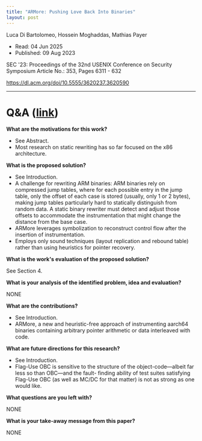 ```yaml
---
title: "ARMore: Pushing Love Back Into Binaries"
layout: post
---
```


Luca Di Bartolomeo, Hossein Moghaddas, Mathias Payer

* Read: 04 Jun 2025
* Published: 09 Aug 2023

SEC '23: Proceedings of the 32nd USENIX Conference on Security Symposium Article No.: 353, Pages 6311 - 632

https://dl.acm.org/doi/10.5555/3620237.3620590

---

# Q&A ([link](https://cseweb.ucsd.edu/~wgg/CSE210/howtoread.html))

**What are the motivations for this work?** 

* See Abstract.
* Most research on static rewriting has so far focused on the x86 architecture.

**What is the proposed solution?**

* See Introduction.
* A challenge for rewriting ARM binaries: ARM binaries rely on compressed jump tables, where for each possible entry in the jump table, only the offset of each case is stored (usually, only 1 or 2 bytes), making jump tables particularly hard to statically distinguish from random data. A static binary rewriter must detect and adjust those offsets to accommodate the instrumentation that might change the distance from the base case.
* ARMore leverages symbolization to reconstruct control flow after the insertion of instrumentation.
* Employs only sound techniques (layout replication and rebound table) rather than using heuristics for pointer recovery.

**What is the work's evaluation of the proposed solution?**

See Section 4.

**What is your analysis of the identified problem, idea and evaluation?**

NONE

**What are the contributions?**

* See Introduction.
* ARMore, a new and heuristic-free approach of instrumenting aarch64 binaries containing arbitrary pointer arithmetic or data interleaved with code.

**What are future directions for this research?**

* See Introduction.
* Flag-Use OBC is sensitive to the structure of the object-code—albeit far less so than OBC—and the fault- finding ability of test suites satisfying Flag-Use OBC (as well as MC/DC for that matter) is not as strong as one would like.


**What questions are you left with?**

NONE

**What is your take-away message from this paper?**

NONE